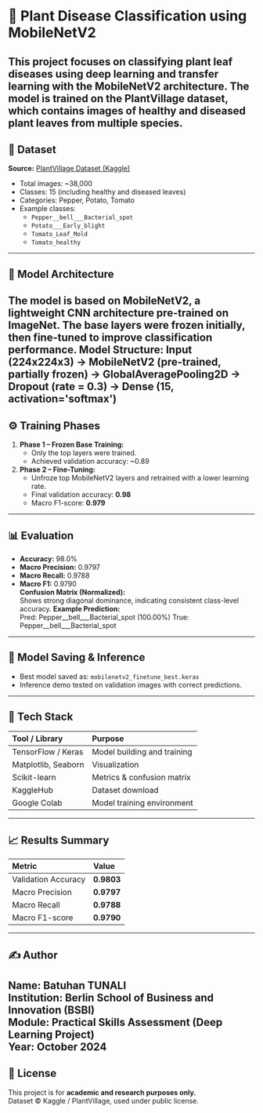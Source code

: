# 🌿 Plant Disease Classification using MobileNetV2
This project focuses on **classifying plant leaf diseases** using deep learning and transfer learning with the **MobileNetV2** architecture. The model is trained on the **PlantVillage dataset**, which contains images of healthy and diseased plant leaves from multiple species.
---
## 📂 Dataset
**Source:** [PlantVillage Dataset (Kaggle)](https://www.kaggle.com/datasets/emmarex/plantdisease)
- Total images: ~38,000  
- Classes: 15 (including healthy and diseased leaves)  
- Categories: Pepper, Potato, Tomato  
- Example classes:  
  - `Pepper__bell___Bacterial_spot`  
  - `Potato___Early_blight`  
  - `Tomato_Leaf_Mold`  
  - `Tomato_healthy`
---
## 🧠 Model Architecture
The model is based on **MobileNetV2**, a lightweight CNN architecture pre-trained on ImageNet. The base layers were frozen initially, then fine-tuned to improve classification performance.
**Model Structure:**
Input (224x224x3)
→ MobileNetV2 (pre-trained, partially frozen)
→ GlobalAveragePooling2D
→ Dropout (rate = 0.3)
→ Dense (15, activation='softmax')
---
## ⚙️ Training Phases
1. **Phase 1 – Frozen Base Training:**  
   - Only the top layers were trained.  
   - Achieved validation accuracy: ~0.89  
2. **Phase 2 – Fine-Tuning:**  
   - Unfroze top MobileNetV2 layers and retrained with a lower learning rate.  
   - Final validation accuracy: **0.98**  
   - Macro F1-score: **0.979**
---
## 📊 Evaluation
- **Accuracy:** 98.0%  
- **Macro Precision:** 0.9797  
- **Macro Recall:** 0.9788  
- **Macro F1:** 0.9790  
**Confusion Matrix (Normalized):**  
Shows strong diagonal dominance, indicating consistent class-level accuracy.
**Example Prediction:**  
Pred: Pepper__bell___Bacterial_spot (100.00%)
True: Pepper__bell___Bacterial_spot
---
## 💾 Model Saving & Inference
- Best model saved as: `mobilenetv2_finetune_best.keras`  
- Inference demo tested on validation images with correct predictions.
---
## 🧰 Tech Stack
| Tool / Library | Purpose |
|:--|:--|
| TensorFlow / Keras | Model building and training |
| Matplotlib, Seaborn | Visualization |
| Scikit-learn | Metrics & confusion matrix |
| KaggleHub | Dataset download |
| Google Colab | Model training environment |
---
## 📈 Results Summary
| Metric | Value |
|:--|:--|
| Validation Accuracy | **0.9803** |
| Macro Precision | **0.9797** |
| Macro Recall | **0.9788** |
| Macro F1-score | **0.9790** |
---
## ✍️ Author
**Name:** Batuhan TUNALI  
**Institution:** Berlin School of Business and Innovation (BSBI)  
**Module:** Practical Skills Assessment (Deep Learning Project)  
**Year:** October 2024  
---
## 📜 License
This project is for **academic and research purposes only.**  
Dataset © Kaggle / PlantVillage, used under public license.
